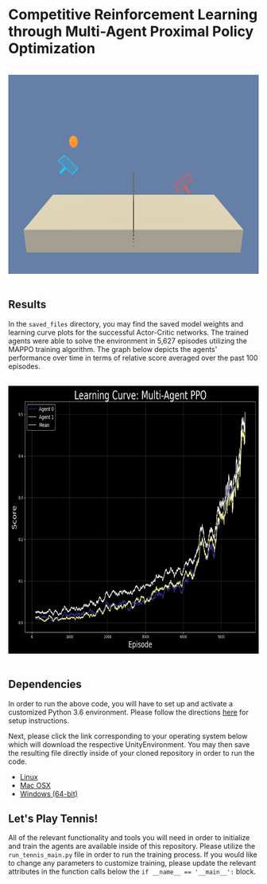 # Competitive Reinforcement Learning through Multi-Agent Proximal Policy Optimization

<br />

<div align="center">
  <img width="800" height="400" src="saved_files/play_tennis.png">
</div>

<br />

## Results
In the `saved_files` directory, you may find the saved model weights and learning curve plots for the successful Actor-Critic networks.  The trained agents were able to solve the environment in 5,627 episodes utilizing the MAPPO training algorithm.  The graph below depicts the agents' performance over time in terms of relative score averaged over the past 100 episodes.

<br />

<div align="center">
  <img width="700" height="538" img src="saved_files/scores_5627.png">
</div>

<br />

## Dependencies
In order to run the above code, you will have to set up and activate a customized Python 3.6 environment.  Please follow the directions [here](https://github.com/udacity/deep-reinforcement-learning#dependencies) for setup instructions.

Next, please click the link corresponding to your operating system below which will download the respective UnityEnvironment.  You may then save the resulting file directly inside of your cloned repository in order to run the code.
* [Linux](https://s3-us-west-1.amazonaws.com/udacity-drlnd/P3/Tennis/Tennis_Linux.zip)
* [Mac OSX](https://s3-us-west-1.amazonaws.com/udacity-drlnd/P3/Tennis/Tennis.app.zip)
* [Windows (64-bit)](https://s3-us-west-1.amazonaws.com/udacity-drlnd/P3/Tennis/Tennis_Windows_x86_64.zip)

## Let's Play Tennis!
All of the relevant functionality and tools you will need in order to initialize and train the agents are available inside of this repository.  Please utilize the `run_tennis_main.py` file in order to run the training process.  If you would like to change any parameters to customize training, please update the relevant attributes in the function calls below the `if __name__ == '__main__':` block.
